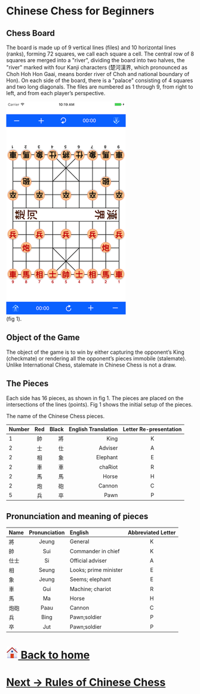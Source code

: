 # Chinese Chess for Beginners

Chess Board
------
The board is made up of 9 vertical lines (files) and 10 horizontal lines (ranks), forming 72 squares, we call each square a cell. The central row of 8 squares are merged into a "river", dividing the board into two halves, the "river" marked with four Kanji characters (楚河漢界, which pronounced as Choh Hoh Hon Gaai, means border river of Choh and national boundary of Hon). On each side of the board, there is a "palace" consisting of 4 squares and two long diagonals. The files are numbered as 1 through 9, from right to left, and from each player’s perspective.

![chess board](images/blackchess.png) <br>
(fig 1).

Object of the Game
------
The object of the game is to win by either capturing the opponent’s King (checkmate) or rendering all the opponent’s pieces immobile (stalemate). Unlike International Chess, stalemate in Chinese Chess is not a draw.

The Pieces
------
Each side has 16 pieces, as shown in fig 1. The pieces are placed on the intersections of the lines (points). Fig 1 shows the initial setup of the pieces.

The name of the Chinese Chess pieces.

| Number  | Red  | Black | English Translation |Letter Re-presentation|
| ------- |:-------------:| -----:|--------:|:---:|
| 1       | 帥   | 將  | King     | K |
| 2       | 士   | 仕  | Adviser  | A |
| 2       | 相   | 象  | Elephant | E |
| 2       | 車   | 車  | chaRiot  | R |
| 2       | 馬   | 馬  | Horse    | H |
| 2       | 炮   | 砲  | Cannon   | C |
| 5       | 兵   | 卒  | Pawn     | P |

Pronunciation and meaning of pieces
------
| Name  | Pronunciation | English | Abbreviated Letter|
| ------- |:-------------:|:-----|:----:|
| 將      | Jeung | General     | K |
| 帥      | Sui  | Commander in chief  | K |
| 仕士    | Si  | Official adviser  | A |
| 相      | Seung | Looks; prime minister | E |
| 象      | Jeung | Seems; elephant   | E |
| 車      | Gui  |  Machine; chariot | R |
| 馬      | Ma | Horse | H |
| 炮砲    | Paau | Cannon  | C |
| 兵  |  Bing | Pawn;soldier  | P |
| 卒  |  Jut  | Pawn;soldier  | P |

# [![appstore](images/home-icon.jpg) Back to home](README.md)
# [ Next -> Rules of Chinese Chess](chess.md)
